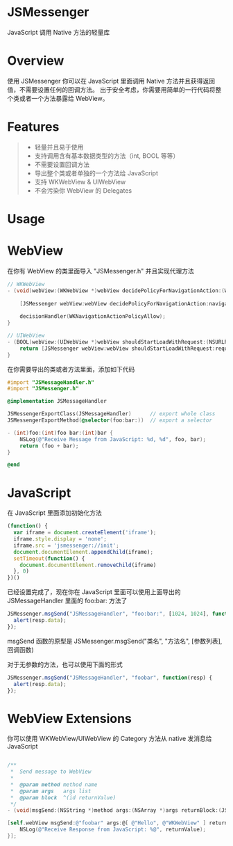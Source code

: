 # JSMessenger
JavaScript 调用 Native 方法的轻量库

# Overview
使用 JSMessenger 你可以在 JavaScript 里面调用 Native 方法并且获得返回值，不需要设置任何的回调方法。
出于安全考虑，你需要用简单的一行代码将整个类或者一个方法暴露给 WebView。

# Features

> * 轻量并且易于使用
> * 支持调用含有基本数据类型的方法（int, BOOL 等等）
> * 不需要设置回调方法
> * 导出整个类或者单独的一个方法给 JavaScript
> * 支持 WKWebView & UIWebView
> * 不会污染你 WebView 的 Delegates

# Usage

# WebView

在你有 WebView 的类里面导入 "JSMessenger.h" 并且实现代理方法
```Objective-C
// WKWebView
- (void)webView:(WKWebView *)webView decidePolicyForNavigationAction:(WKNavigationAction *)navigationAction decisionHandler:(void (^)(WKNavigationActionPolicy))decisionHandler {
    
    [JSMessenger webView:webView decidePolicyForNavigationAction:navigationAction decisionHandler:decisionHandler];
    
    decisionHandler(WKNavigationActionPolicyAllow);
}

// UIWebView
- (BOOL)webView:(UIWebView *)webView shouldStartLoadWithRequest:(NSURLRequest *)request navigationType:(UIWebViewNavigationType)navigationType {
    return [JSMessenger webView:webView shouldStartLoadWithRequest:request navigationType:navigationType];
}
```

在你需要导出的类或者方法里面，添加如下代码
```Objective-C
#import "JSMessageHandler.h"
#import "JSMessenger.h"

@implementation JSMessageHandler

JSMessengerExportClass(JSMessageHandler)      // export whole class
JSMessengerExportMethod(@selector(foo:bar:))  // export a selector

- (int)foo:(int)foo bar:(int)bar {
    NSLog(@"Receive Message from JavaScript: %d, %d", foo, bar);
    return (foo + bar);
}

@end
```

# JavaScript
在 JavaScript 里面添加初始化方法
```JavaScript
(function() {
  var iframe = document.createElement('iframe');
  iframe.style.display = 'none';
  iframe.src = 'jsmessenger://init';
  document.documentElement.appendChild(iframe);
  setTimeout(function() {
    document.documentElement.removeChild(iframe)
  }, 0)
})()
```

已经设置完成了，现在你在 JavaScript 里面可以使用上面导出的 JSMessageHandler 里面的 foo:bar: 方法了
```JavaScript
JSMessenger.msgSend("JSMessageHandler", "foo:bar:", [1024, 1024], function(resp) {
  alert(resp.data);
});
```
msgSend 函数的原型是 JSMessenger.msgSend("类名", "方法名", [参数列表], 回调函数)

对于无参数的方法，也可以使用下面的形式
```JavaScript
JSMessenger.msgSend("JSMessageHandler", "foobar", function(resp) {
  alert(resp.data);
});
```

# WebView Extensions

你可以使用 WKWebView/UIWebView 的 Category 方法从 native 发消息给 JavaScript
```Objective-C

/**
 *  Send message to WebView
 *
 *  @param method method name
 *  @param args   args list
 *  @param block  ^(id returnValue)
 */
- (void)msgSend:(NSString *)method args:(NSArray *)args returnBlock:(JSMJavaScriptEvaluateBlock)block;

[self.webView msgSend:@"foobar" args:@[ @"Hello", @"WKWebView" ] returnBlock:^(id returnValue) {
    NSLog(@"Receive Response from JavaScript: %@", returnValue);
}];
```




